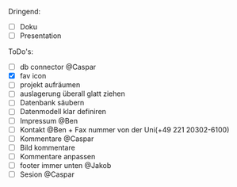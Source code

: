 Dringend:
- [ ] Doku
- [ ] Presentation

ToDo's:
- [ ] db connector @Caspar
- [x] fav icon
- [ ] projekt aufräumen 
- [ ] auslagerung überall glatt ziehen
- [ ] Datenbank säubern 
- [ ] Datenmodell klar definiren
- [ ] Impressum @Ben
- [ ] Kontakt @Ben + Fax nummer von der Uni(+49 221 20302-6100)
- [ ] Kommentare @Caspar
- [ ] Bild kommentare
- [ ] Kommentare anpassen 
- [ ] footer immer unten @Jakob
- [ ] Sesion @Caspar
